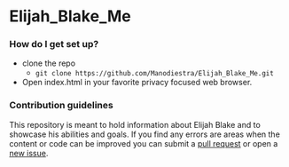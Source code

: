 # Elijah_Blake_Me

### How do I get set up? ###
* clone the repo
  * ```git clone https://github.com/Manodiestra/Elijah_Blake_Me.git```
* Open index.html in your favorite privacy focused web browser.

### Contribution guidelines ###
This repository is meant to hold information about Elijah Blake
and to showcase his abilities and goals. If you find any
errors are areas when the content or code can be improved
you can submit a
[pull request](https://github.com/Manodiestra/Elijah_Blake_Me/pulls)
or open a
[new issue](https://github.com/Manodiestra/Elijah_Blake_Me/issues).
